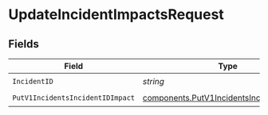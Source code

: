 # UpdateIncidentImpactsRequest


## Fields

| Field                                                                                                  | Type                                                                                                   | Required                                                                                               | Description                                                                                            |
| ------------------------------------------------------------------------------------------------------ | ------------------------------------------------------------------------------------------------------ | ------------------------------------------------------------------------------------------------------ | ------------------------------------------------------------------------------------------------------ |
| `IncidentID`                                                                                           | *string*                                                                                               | :heavy_check_mark:                                                                                     | N/A                                                                                                    |
| `PutV1IncidentsIncidentIDImpact`                                                                       | [components.PutV1IncidentsIncidentIDImpact](../../models/components/putv1incidentsincidentidimpact.md) | :heavy_check_mark:                                                                                     | N/A                                                                                                    |